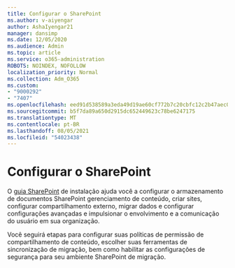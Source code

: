 ```yaml
---
title: Configurar o SharePoint
ms.author: v-aiyengar
author: AshaIyengar21
manager: dansimp
ms.date: 12/05/2020
ms.audience: Admin
ms.topic: article
ms.service: o365-administration
ROBOTS: NOINDEX, NOFOLLOW
localization_priority: Normal
ms.collection: Adm_O365
ms.custom:
- "9000292"
- "7407"
ms.openlocfilehash: eed91d538589a3eda49d19ae60cf772b7c20cbfc12c2b47aec0bb313ebd73e00
ms.sourcegitcommit: b5f7da89a650d2915dc652449623c78be6247175
ms.translationtype: MT
ms.contentlocale: pt-BR
ms.lasthandoff: 08/05/2021
ms.locfileid: "54023438"
---
```

# <a name="set-up-sharepoint"></a>Configurar o SharePoint

O [guia SharePoint](https://go.microsoft.com/fwlink/?linkid=2071425) de instalação ajuda você a configurar o armazenamento de documentos SharePoint gerenciamento de conteúdo, criar sites, configurar compartilhamento externo, migrar dados e configurar configurações avançadas e impulsionar o envolvimento e a comunicação do usuário em sua organização.

Você seguirá etapas para configurar suas políticas de permissão de compartilhamento de conteúdo, escolher suas ferramentas de sincronização de migração, bem como habilitar as configurações de segurança para seu ambiente SharePoint de migração.
